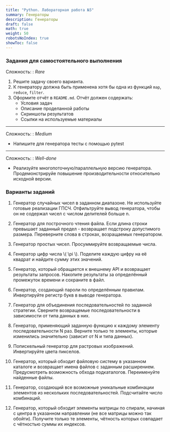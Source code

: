 ```yaml
---
title: "Python. Лабораторная работа №5"
summary: Генераторы
description: Генераторы
draft: false
math: true
weight: 50
robotsNoIndex: true
showToc: false
---
```


### Задания для самостоятельного выполнения

Сложность:
: *Rare*

1. Решите задачу своего варианта.
2. К генератору должна быть применена хотя бы одна из функций `map`, `reduce`, `filter`.
3. Оформите отчёт в `README.md`. Отчёт должен содержать:
    * Условия задач
    * Описание проделанной работы
    * Скриншоты результатов
    * Ссылки на используемые материалы

---

Сложность:
: *Medium*  

* Напишите для генератора тесты с помощью pytest

---

Сложность:
: *Well-done* 

* Реализуйте многопоточную/параллельную версию генератора. Продемонстрируйе повышение производительности относительно исходной версии.


### Варианты заданий

1. Генератор случайных чисел в заданном диапазоне. Не используйте готовые реализации ГПСЧ. Отфильтруйте вывод генератора, чтобы он не содержал чисел с числом делителей больше n.

2. Генератор для построчного чтения файла. Если длина строки превышает заданный предел - возвращает подстроку допустимого размера. Переверните слова в строках, возращаемых генератором. 

3. Генератор простых чисел. Просуммируйте возвращаемые числа.

4. Генератор цифр числа \\( \pi \\). Поделите каждую цифру на её квадрат и найдите сумму этих значений.

5. Генератор, который обращается к внешнему API и возвращает результаты запросов. Накопите результаты за определённый промежуток времени и сохраните в файл. 

6. Генератор, создающий пароли по определённым правилам. Инвертируйте регистр букв в выводе генератора. 

7. Генератор для объединения последовательностей по заданной стратегии. Сверните возвращемые последовательности в зависимости от типа данных в них.

8. Генератор, применяющий заданную функцию к каждому элементу последовательности N раз. Верните только те элементы, которые изменились значительно (зависит от N и типа данных).

9. Попискельный генератор для растровых изображений. Инвертируйте цвета пикселов. 

10. Генератор, который обходит файловую систему в указанном каталоге и возвращает имена файлов с заданным расширением. Предусмотреть возможность обхода подкаталогов. Переименуйте найденные файлы.

11. Генератор, создающий все возможные уникальные комбинации элементов из нескольких последовательностей. Подсчитайте число комбинаций.

12. Генератор, который обходит элементы матрицы по спирали, начиная с центра в указанном направлении (не все матрицы можно так обойти). Получите только те элементы, чётность которых совпадает с чётностью суммы их индексов.
